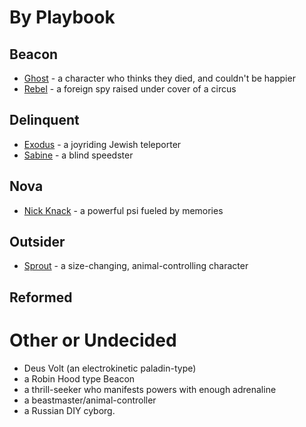 <!-- TITLE: Masks Characters -->
<!-- SUBTITLE: A quick summary of Masks Characters -->

# By Playbook
## Beacon
* [Ghost](masks-characters/ghost) - a character who thinks they died, and couldn't be happier
* [Rebel](masks-characters/rebel) - a foreign spy raised under cover of a circus
## Delinquent
* [Exodus](masks-characters/exodus) - a joyriding Jewish teleporter
* [Sabine](masks-characters/sabine) - a blind speedster
## Nova
* [Nick Knack](masks-characters/nick-knack) - a powerful psi fueled by memories
## Outsider
* [Sprout](masks-characters/sprout) - a size-changing, animal-controlling character
## Reformed
# Other or Undecided
* Deus Volt (an electrokinetic paladin-type)
* a Robin Hood type Beacon
* a thrill-seeker who manifests powers with enough adrenaline
* a beastmaster/animal-controller
* a Russian DIY cyborg.
